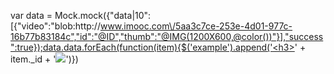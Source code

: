 var data = Mock.mock({"data|10":[{"video":"blob:http:\/\/www.imooc.com\/5aa3c7ce-253e-4d01-977c-16b77b83184c","id":"@ID","thumb":"@IMG(1200X600,@color())"}],"success":true});data.data.forEach(function(item){$('example').append('<h3>' + item._id + '</h3><img src="' + item.thumb + '"/>')})
